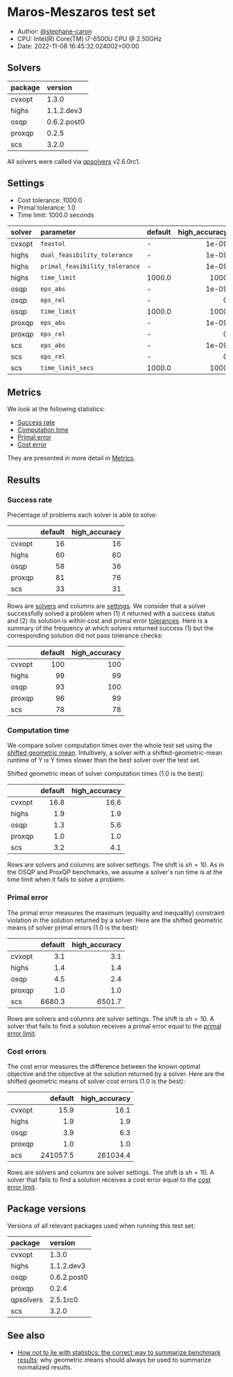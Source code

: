 # Maros-Meszaros test set

- Author: [@stephane-caron](https://github.com/stephane-caron/)
- CPU: Intel(R) Core(TM) i7-6500U CPU @ 2.50GHz
- Date: 2022-11-08 16:45:32.024002+00:00

## Solvers

| package   | version     |
|:----------|:------------|
| cvxopt    | 1.3.0       |
| highs     | 1.1.2.dev3  |
| osqp      | 0.6.2.post0 |
| proxqp    | 0.2.5       |
| scs       | 3.2.0       |

All solvers were called via
[qpsolvers](https://github.com/stephane-caron/qpsolvers) v2.6.0rc1.

## Settings

- Cost tolerance: 1000.0
- Primal tolerance: 1.0
- Time limit: 1000.0 seconds

| solver   | parameter                        | default   |   high_accuracy |
|:---------|:---------------------------------|:----------|----------------:|
| cvxopt   | ``feastol``                      | -         |           1e-09 |
| highs    | ``dual_feasibility_tolerance``   | -         |           1e-09 |
| highs    | ``primal_feasibility_tolerance`` | -         |           1e-09 |
| highs    | ``time_limit``                   | 1000.0    |        1000     |
| osqp     | ``eps_abs``                      | -         |           1e-09 |
| osqp     | ``eps_rel``                      | -         |           0     |
| osqp     | ``time_limit``                   | 1000.0    |        1000     |
| proxqp   | ``eps_abs``                      | -         |           1e-09 |
| proxqp   | ``eps_rel``                      | -         |           0     |
| scs      | ``eps_abs``                      | -         |           1e-09 |
| scs      | ``eps_rel``                      | -         |           0     |
| scs      | ``time_limit_secs``              | 1000.0    |        1000     |

## Metrics

We look at the following statistics:

- [Success rate](#success-rate)
- [Computation time](#computation-time)
- [Primal error](#primal-error)
- [Cost error](#cost-error)

They are presented in more detail in [Metrics](README.md#metrics).

## Results

### Success rate

Precentage of problems each solver is able to solve:

|        |   default |   high_accuracy |
|:-------|----------:|----------------:|
| cvxopt |        16 |              16 |
| highs  |        60 |              60 |
| osqp   |        58 |              36 |
| proxqp |        81 |              76 |
| scs    |        33 |              31 |

Rows are [solvers](#solvers) and columns are [settings](#settings). We consider
that a solver successfully solved a problem when (1) it returned with a success
status and (2) its solution is within cost and primal error
[tolerances](#settings). Here is a summary of the frequency at which solvers
returned success (1) but the corresponding solution did not pass tolerance
checks:

|        |   default |   high_accuracy |
|:-------|----------:|----------------:|
| cvxopt |       100 |             100 |
| highs  |        99 |              99 |
| osqp   |        93 |             100 |
| proxqp |        96 |              99 |
| scs    |        78 |              78 |

### Computation time

We compare solver computation times over the whole test set using the [shifted
geometric mean](#shifted-geometric-mean). Intuitively, a solver with a
shifted-geometric-mean runtime of Y is Y times slower than the best solver over
the test set.

Shifted geometric mean of solver computation times (1.0 is the best):

|        |   default |   high_accuracy |
|:-------|----------:|----------------:|
| cvxopt |      16.8 |            16.6 |
| highs  |       1.9 |             1.9 |
| osqp   |       1.3 |             5.6 |
| proxqp |       1.0 |             1.0 |
| scs    |       3.2 |             4.1 |

Rows are solvers and columns are solver settings. The shift is $sh = 10$. As in
the OSQP and ProxQP benchmarks, we assume a solver's run time is at the time
limit when it fails to solve a problem.

### Primal error

The primal error measures the maximum (equality and inequality) constraint
violation in the solution returned by a solver. Here are the shifted geometric
means of solver primal errors (1.0 is the best):

|        |   default |   high_accuracy |
|:-------|----------:|----------------:|
| cvxopt |       3.1 |             3.1 |
| highs  |       1.4 |             1.4 |
| osqp   |       4.5 |             2.4 |
| proxqp |       1.0 |             1.0 |
| scs    |    6680.3 |          6501.7 |

Rows are solvers and columns are solver settings. The shift is $sh = 10$. A
solver that fails to find a solution receives a primal error equal to the
[primal error limit](#settings).

### Cost errors

The cost error measures the difference between the known optimal objective and
the objective at the solution returned by a solver. Here are the shifted
geometric means of solver cost errors (1.0 is the best):

|        |   default |   high_accuracy |
|:-------|----------:|----------------:|
| cvxopt |      15.9 |            16.1 |
| highs  |       1.9 |             1.9 |
| osqp   |       3.9 |             6.3 |
| proxqp |       1.0 |             1.0 |
| scs    |  241057.5 |        261034.4 |

Rows are solvers and columns are solver settings. The shift is $sh = 10$. A
solver that fails to find a solution receives a cost error equal to the [cost
error limit](#settings).

## Package versions

Versions of all relevant packages used when running this test set:

| package   | version     |
|:----------|:------------|
| cvxopt    | 1.3.0       |
| highs     | 1.1.2.dev3  |
| osqp      | 0.6.2.post0 |
| proxqp    | 0.2.4       |
| qpsolvers | 2.5.1rc0    |
| scs       | 3.2.0       |

## See also

- [How not to lie with statistics: the correct way to summarize benchmark
  results](https://www.cse.unsw.edu.au/~cs9242/18/papers/Fleming_Wallace_86.pdf):
  why geometric means should always be used to summarize normalized results.
